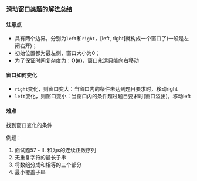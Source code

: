 ### 滑动窗口类题的解法总结

#### 注意点

- 具有两个边界，分别为`left`和`right`，[left, right]就构成一个窗口了(一般是左闭右开)；
- 初始位置都为最左侧，窗口大小为0；
- 为了保证时间复杂度为：**O(n)**，窗口永远只能向右移动

#### 窗口如何变化

- `right`变化，则窗口变大：当窗口内的条件未达到题目要求时，移动right
- `left`变化，则窗口变小：当窗口内的条件超过题目要求时(窗口溢出)，移动left

#### 难点

找到窗口变化的条件



例题：

1. 面试题57 - II. 和为s的连续正数序列
2. 无重复字符的最长子串
3. 将数组分成和相等的三个部分
4. 最小覆盖子串
